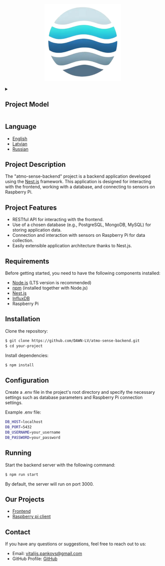 <p align="center">
  <a href="https://github.com/DAWN-LV/aqm-backend" target="blank">
    <img src="https://github.com/DAWN-LV/aqm-backend/raw/master/src/common/images/Logo.png?raw=true" width="250" alt="AtmoSense Logo" />
  </a>
</p>

<details>
  <summary>
    <h2>Project Model</h2>
  </summary>

  <p align="center">
    <a href="https://lucid.app/lucidchart/f50687e3-ca8d-4006-92a6-79743d0dfecf/edit?view_items=Xv1Sjn5sZt9H&invitationId=inv_160e4e53-1fce-4aa5-a0ea-1828c28fd23f" target="blank">
      <img src="https://github.com/DAWN-LV/aqm-backend/raw/master/src/common/images/Model.png?raw=true" max-width="800" alt="Model"/>
      <img src="https://github.com/DAWN-LV/aqm-backend/raw/master/src/common/images/Stack.png?raw=true" max-width="800" alt="Stack"/>
    </a>
  </p>
</details>

## Language

- [English](README.md)
- [Latvian](README.lv.md)
- [Russian](README.ru.md)

## Project Description

The "atmo-sense-backend" project is a backend application developed using the [Nest.js](https://github.com/nestjs/nest) framework. This application is designed for interacting with the frontend, working with a database, and connecting to sensors on Raspberry Pi.

## Project Features

- RESTful API for interacting with the frontend.
- Use of a chosen database (e.g., PostgreSQL, MongoDB, MySQL) for storing application data.
- Connection and interaction with sensors on Raspberry Pi for data collection.
- Easily extensible application architecture thanks to Nest.js.

## Requirements

Before getting started, you need to have the following components installed:

- [Node.js](https://nodejs.org/en) (LTS version is recommended)
- [npm](https://www.npmjs.com/) (installed together with Node.js)
- [Nest.js](https://nestjs.com/)
- [InfluxDB](https://www.influxdata.com/)
- Raspberry Pi

## Installation

Clone the repository:

```bash
$ git clone https://github.com/DAWN-LV/atmo-sense-backend.git
$ cd your-project
```

Install dependencies:

```bash
$ npm install
```

## Configuration

Create a .env file in the project's root directory and specify the necessary settings such as database parameters and Raspberry Pi connection settings.

Example .env file:

```bash
DB_HOST=localhost
DB_PORT=5432
DB_USERNAME=your_username
DB_PASSWORD=your_password
```

## Running

Start the backend server with the following command:

```bash
$ npm run start
```

By default, the server will run on port 3000.

## Our Projects

- [Frontend](https://github.com/DAWN-LV/aqm-frontend)
- [Raspberry pi client](https://github.com/PepeWarrior69/aqm-sensor-client)

## Contact
If you have any questions or suggestions, feel free to reach out to us:

- Email: vitalijs.pankovs@gmail.com
- GitHub Profile: [GitHub](https://github.com/DAWN-LV)

